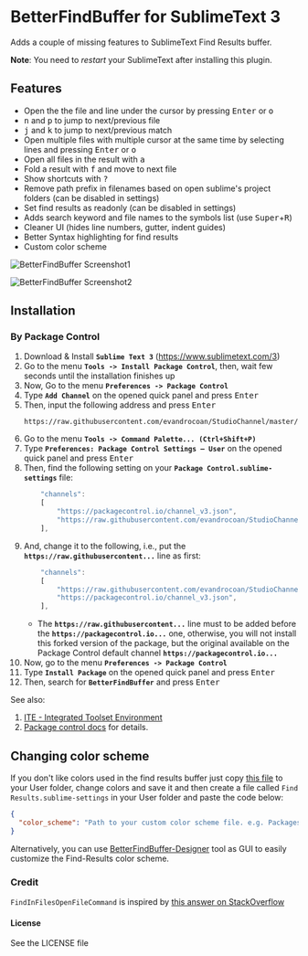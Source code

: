 # BetterFindBuffer for SublimeText 3
Adds a couple of missing features to SublimeText Find Results buffer.

**Note**: You need to *restart* your SublimeText after installing this plugin.

## Features
- Open the the file and line under the cursor by pressing <kbd>Enter</kbd> or <kbd>o</kbd>
- <kbd>n</kbd> and <kbd>p</kbd> to jump to next/previous file
- <kbd>j</kbd> and <kbd>k</kbd> to jump to next/previous match
- Open multiple files with multiple cursor at the same time by selecting lines and pressing <kbd>Enter</kbd> or <kbd>o</kbd>
- Open all files in the result with <kbd>a</kbd>
- Fold a result with <kbd>f</kbd> and move to next file
- Show shortcuts with <kbd>?</kbd>
- Remove path prefix in filenames based on open sublime's project folders (can be disabled in settings)
- Set find results as readonly (can be disabled in settings)
- Adds search keyword and file names to the symbols list (use <kbd>Super</kbd>+<kbd>R</kbd>)
- Cleaner UI (hides line numbers, gutter, indent guides)
- Better Syntax highlighting for find results
- Custom color scheme

![BetterFindBuffer Screenshot1](https://cloud.githubusercontent.com/assets/3202/16536669/d9ed24c0-3ff4-11e6-9d4f-779049c063cd.png)

![BetterFindBuffer Screenshot2](https://cloud.githubusercontent.com/assets/3202/16536672/e07db07a-3ff4-11e6-865d-1f24cb2a8dad.png)


## Installation

### By Package Control

1. Download & Install **`Sublime Text 3`** (https://www.sublimetext.com/3)
1. Go to the menu **`Tools -> Install Package Control`**, then,
   wait few seconds until the installation finishes up
1. Now,
   Go to the menu **`Preferences -> Package Control`**
1. Type **`Add Channel`** on the opened quick panel and press <kbd>Enter</kbd>
1. Then,
   input the following address and press <kbd>Enter</kbd>
   ```
   https://raw.githubusercontent.com/evandrocoan/StudioChannel/master/channel.json
   ```
1. Go to the menu **`Tools -> Command Palette...
   (Ctrl+Shift+P)`**
1. Type **`Preferences:
   Package Control Settings – User`** on the opened quick panel and press <kbd>Enter</kbd>
1. Then,
   find the following setting on your **`Package Control.sublime-settings`** file:
   ```js
       "channels":
       [
           "https://packagecontrol.io/channel_v3.json",
           "https://raw.githubusercontent.com/evandrocoan/StudioChannel/master/channel.json",
       ],
   ```
1. And,
   change it to the following, i.e.,
   put the **`https://raw.githubusercontent...`** line as first:
   ```js
       "channels":
       [
           "https://raw.githubusercontent.com/evandrocoan/StudioChannel/master/channel.json",
           "https://packagecontrol.io/channel_v3.json",
       ],
   ```
   * The **`https://raw.githubusercontent...`** line must to be added before the **`https://packagecontrol.io...`** one, otherwise,
     you will not install this forked version of the package,
     but the original available on the Package Control default channel **`https://packagecontrol.io...`**
1. Now,
   go to the menu **`Preferences -> Package Control`**
1. Type **`Install Package`** on the opened quick panel and press <kbd>Enter</kbd>
1. Then,
search for **`BetterFindBuffer`** and press <kbd>Enter</kbd>

See also:
1. [ITE - Integrated Toolset Environment](https://github.com/evandrocoan/ITE)
1. [Package control docs](https://packagecontrol.io/docs/usage) for details.


## Changing color scheme
If you don't like colors used in the find results buffer just copy [this file](https://github.com/aziz/BetterFindBuffer/blob/master/FindResults.hidden-tmTheme) to your User folder, change colors and save it and then create a file called `Find Results.sublime-settings` in your User folder and paste the code below:

``` json
{
  "color_scheme": "Path to your custom color scheme file. e.g. Packages/User/Custom_FindResults.hidden-tmTheme",
}
```

Alternatively, you can use [BetterFindBuffer-Designer](http://bobtherobot.github.io/BetterFindBuffer-Designer/) tool as GUI to easily customize the Find-Results color scheme.

### Credit
`FindInFilesOpenFileCommand` is inspired by [this answer on StackOverflow](http://stackoverflow.com/a/16779397/78254)

#### License
See the LICENSE file
